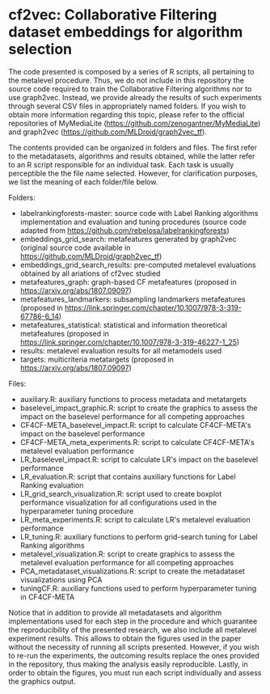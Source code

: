 # cf2vec: Collaborative Filtering dataset embeddings for algorithm selection

The code presented is composed by a series of R scripts, all pertaining to the metalevel procedure. Thus, we do not include in this repository the source code required to train the Collaborative Filtering algorithms nor to use graph2vec. Instead, we provide already the results of such experiments through several CSV files in appropriately named folders. If you wish to obtain more information regarding this topic, please refer to the official repositories of MyMediaLite (https://github.com/zenogantner/MyMediaLite) and graph2vec (https://github.com/MLDroid/graph2vec_tf).

The contents provided can be organized in folders and files. The first refer to the metadatasets, algorithms and results obtained, while the latter refer to an R script responsible for an individual task. Each task is usually perceptible the the file name selected. However, for clarification purposes, we list the meaning of each folder/file below.

Folders:
- labelrankingforests-master: source code with Label Ranking algorithms implementation and evaluation and tuning procedures (source code adapted from https://github.com/rebelosa/labelrankingforests)
- embeddings_grid_search: metafeatures generated by graph2vec (original source code available in https://github.com/MLDroid/graph2vec_tf)
- embeddings_grid_search_results: pre-computed metalevel evaluations obtained by all ariations of cf2vec studied
- metafeatures_graph: graph-based CF metafeatures (proposed in https://arxiv.org/abs/1807.09097)
- metafeatures_landmarkers: subsampling landmarkers metafeatures (proposed in https://link.springer.com/chapter/10.1007/978-3-319-67786-6_14)
- metafeatures_statistical: statistical and information theoretical metafeatures (proposed in https://link.springer.com/chapter/10.1007/978-3-319-46227-1_25)
- results: metalevel evaluation results for all metamodels used
- targets: multicriteria metatargets (proposed in https://arxiv.org/abs/1807.09097)

Files:
- auxiliary.R: auxiliary functions to process metadata and metatargets
- baselevel_impact_graphic.R: script to create the graphics to assess the impact on the baselevel performance for all competing approaches
- CF4CF-META_baselevel_impact.R: script to calculate CF4CF-META's impact on the baselevel performance
- CF4CF-META_meta_experiments.R: script to calculate CF4CF-META's metalevel evaluation performance
- LR_baselevel_impact.R: script to calculate LR's impact on the baselevel performance
- LR_evaluation.R: script that contains auxiliary functions for Label Ranking evaluation
- LR_grid_search_visualization.R: script used to create boxplot performance visualization for all configurations used in the hyperparameter tuning procedure
- LR_meta_experiments.R: script to calculate LR's metalevel evaluation performance
- LR_tuning.R: auxiliary functions to perform grid-search tuning for Label Ranking algorithms
- metalevel_visualization.R: script to create graphics to assess the metalevel evaluation performance for all competing approaches
- PCA_metadataset_visualizations.R: script to create the metadataset visualizations using PCA
- tuningCF.R: auxiliary functions used to perform hyperparameter tuning in CF4CF-META

Notice that in addition to provide all metadatasets and algorithm implementations used for each step in the procedure and which guarantee the reproducibility of the presented research, we also include all metalevel experiment results. This allows to obtain the figures used in the paper without the necessity of running all scripts presented. However, if you wish to re-run the experiments, the outcoming results replace the ones provided in the repository, thus making the analysis easily reproducible. Lastly, in order to obtain the figures, you must run each script individually and assess the graphics output. 

